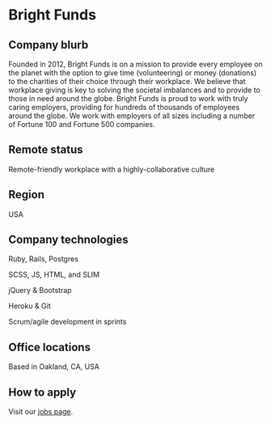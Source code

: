 # Bright Funds

## Company blurb

Founded in 2012, Bright Funds is on a mission to provide every employee on the planet with the option to give time (volunteering) or money (donations) to the charities of their choice through their workplace. We believe that workplace giving is key to solving the societal imbalances and to provide to those in need around the globe. Bright Funds is proud to work with truly caring employers, providing for hundreds of thousands of employees around the globe. We work with employers of all sizes including a number of Fortune 100 and Fortune 500 companies.

## Remote status

Remote-friendly workplace with a highly-collaborative culture

## Region

USA

## Company technologies

Ruby, Rails, Postgres

SCSS, JS, HTML, and SLIM

jQuery & Bootstrap

Heroku & Git

Scrum/agile development in sprints

## Office locations

Based in Oakland, CA, USA

## How to apply

Visit our [jobs page](https://www.brightfunds.org/jobs).